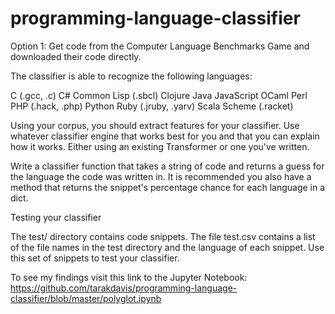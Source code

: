 # programming-language-classifier
Option 1: Get code from the Computer Language Benchmarks Game and downloaded their code directly.

The classifier is able to recognize the following languages:

C (.gcc, .c)
C#
Common Lisp (.sbcl)
Clojure
Java
JavaScript
OCaml
Perl
PHP (.hack, .php)
Python
Ruby (.jruby, .yarv)
Scala
Scheme (.racket)

Using your corpus, you should extract features for your classifier. Use whatever classifier engine that works best for you and that you can explain how it works. Either using an existing Transformer or one you've written.

Write a classifier function that takes a string of code and returns a guess for the language the code was written in. It is recommended you also have a method that returns the snippet's percentage chance for each language in a dict.

Testing your classifier

The test/ directory contains code snippets. The file test.csv contains a list of the file names in the test directory and the language of each snippet. Use this set of snippets to test your classifier.

To see my findings visit this link to the Jupyter Notebook: https://github.com/tarakdavis/programming-language-classifier/blob/master/polyglot.ipynb
